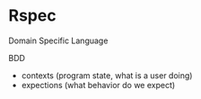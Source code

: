 # Rspec

Domain Specific Language

BDD
- contexts (program state, what is a user doing)
- expections (what behavior do we expect)
